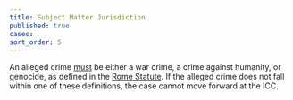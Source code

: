 ```yaml
---
title: Subject Matter Jurisdiction
published: true
cases:
sort_order: 5
---
```



An alleged crime&nbsp;<u>must</u>&nbsp;be either a war crime, a crime against humanity, or genocide, as defined in the [Rome Statute](https://www.icc-cpi.int/nr/rdonlyres/ea9aeff7-5752-4f84-be94-0a655eb30e16/0/rome_statute_english.pdf). If the alleged crime does not fall within one of these definitions, the case cannot move forward at the ICC.
